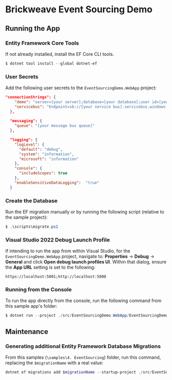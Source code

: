 # Brickweave Event Sourcing Demo

## Running the App

### Entity Framework Core Tools

If not already installed, install the EF Core CLI tools.

```powershell
$ dotnet tool install --global dotnet-ef
```

### User Secrets

Add the following user secrets to the `EventSourcingDemo.WebApp` project:

```json
"connectionStrings": {
    "demo": "server=[your server];database=[your database];user id=[your user];password=[your password];MultipleActiveResultSets=True;",
    "servicebus": "Endpoint=sb://[your service bus].servicebus.windows.net/;SharedAccessKeyName=[your key name];SharedAccessKey=[your access key]"
  },
    
  "messaging": {
    "queue": "[your message bus queue]"
  },

  "logging": {
    "logLevel": {
      "default": "debug",
      "system": "information",
      "microsoft": "information"
    },
    "console": {
      "includeScopes": true
    },
    "enableSensitiveDataLogging":  "true"
  }
```

### Create the Database

Run the EF migration manually or by running the following script (relative to the sample project):

```powershell
$ .\scripts\migrate.ps1
```

### Visual Studio 2022 Debug Launch Profile

If intending to run the app from within Visual Studio, for the `EventSourcingDemo.WebApp` project, navigate to: **Properties** -> **Debug** -> **General** and click **Open debug launch profiles UI**. Within that dialog, ensure the **App URL** setting is set to the following:

```
https://localhost:5001;http://localhost:5000
```

### Running from the Console

To run the app directly from the console, run the following command from this sample app's folder:

```powershell
$ dotnet run --project ./src/EventSourcingDemo.WebApp/EventSourcingDemo.WebApp.csproj --urls="https://localhost:5001;http://localhost:5000"
```

## Maintenance

### Generating additional Entity Framework Database Migrations

From this samples (`\samples\4. EventSourcing`) folder, run this command, replacing the `$migrationName` with a real value:

```powershell
dotnet ef migrations add $migrationName --startup-project ./src/EventSourcingDemo.WebApp/ --project ./src/EventSourcingDemo.SqlServer/ --context EventSourcingDbContext
```
